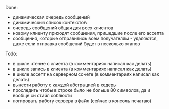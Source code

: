 Done:
* динамическая очередь сообщений
* динамический список контекстов
* очередь сообщений общая для всех клиентов
* новому клиенту приходят сообщения, пришедшие после его ассепта
* сообщения, которые отправились всем получателям - удаляются, даже если отправка сообщений будет в несколько этапов

Todo:
* в цикле чтение с клиента (в комментариях написал как делать)
* в цикле запись в клиента (в комментариях написал как делать)
* в цикле ассепт на серверном сокете (в комментариях написал как делать)
* вынести работу с каждой абстрацией в хедеры
* проследить чтобы в строке было не больше 80 символов, да и вообще си стайл соблюсти
* логировать работу сервера в файл (сейчас в консоль печатаю)
